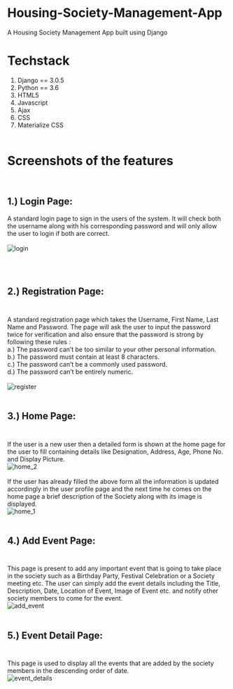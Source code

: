 # Housing-Society-Management-App
A Housing Society Management App built using Django <br/>
# Techstack <br/>
1. Django == 3.0.5 <br/>
2. Python == 3.6 <br/>
3. HTML5 <br/>
4. Javascript <br/>
5. Ajax <br/>
6. CSS <br/>
7. Materialize CSS <br/><br/>

# Screenshots of the features <br/><br/>

## 1.) Login Page: <br/>
A standard login page to sign in the users of the system. It will check both the username along with his corresponding password and will only allow the user to login if both are correct. <br/><br/>
![login](https://user-images.githubusercontent.com/32198451/80204317-457eec00-8646-11ea-83ef-8ba1a11948f9.png)

<br/><br/>

## 2.) Registration Page: <br/><br/>
A standard registration page which takes the Username, First Name, Last Name and Password. The page will ask the user to input the password twice for verification and also ensure that the password is strong by following these rules :<br/>
a.) The password can’t be too similar to your other personal information.<br/>
b.) The password must contain at least 8 characters. <br/>
c.) The password can’t be a commonly used password. <br/>
d.) The password can’t be entirely numeric. <br/>
<br/>
![register](https://user-images.githubusercontent.com/32198451/80204792-20d74400-8647-11ea-9c7f-00605fb96990.png)
<br/><br/>

## 3.) Home Page: <br/><br/>
If the user is a new user then a detailed form is shown at the home page for the user to fill containing details like Designation, Address, Age, Phone No. and Display Picture.<br/>
![home_2](https://user-images.githubusercontent.com/32198451/80204999-85929e80-8647-11ea-9d3c-5b529b584e95.png)
<br/><br/>
If the user has already filled the above form all the information is updated accordingly in the user profile page and the next time he comes on the home page a brief description of the Society along with its image is displayed.<br/>
![home_1](https://user-images.githubusercontent.com/32198451/80205036-96dbab00-8647-11ea-9365-052f51a25ea2.png)
<br/><br/>

## 4.) Add Event Page: <br/><br/>
This page is present to add any important event that is going to take place in the society such as a Birthday Party, Festival Celebration or a Society meeting etc. The user can simply add the event details including the Title, Description, Date, Location of Event, Image of Event etc. and notify other society members to come for the event. <br/>
![add_event](https://user-images.githubusercontent.com/32198451/80205224-df936400-8647-11ea-9e31-bf0cbce26643.png)
<br/><br/>

## 5.) Event Detail Page: <br/><br/>
This page is used to display all the events that are added by the society members in the descending order of date. <br/>
![event_details](https://user-images.githubusercontent.com/32198451/80205266-ede18000-8647-11ea-9e4f-28ace2c1295b.png)
<br/><br/>


